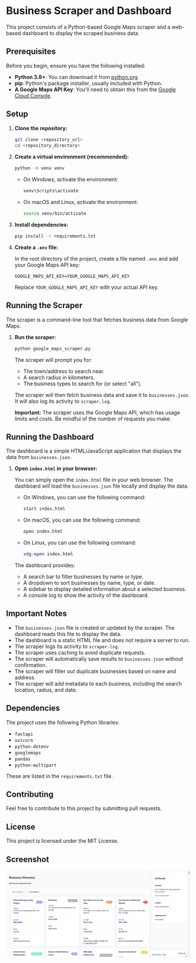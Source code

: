 # Business Scraper and Dashboard

This project consists of a Python-based Google Maps scraper and a web-based dashboard to display the scraped business data.

## Prerequisites

Before you begin, ensure you have the following installed:

-   **Python 3.8+**: You can download it from [python.org](https://www.python.org/downloads/).
-   **pip**: Python's package installer, usually included with Python.
-   **A Google Maps API Key**: You'll need to obtain this from the [Google Cloud Console](https://console.cloud.google.com/).

## Setup

1.  **Clone the repository:**

    ```bash
    git clone <repository_url>
    cd <repository_directory>
    ```

2.  **Create a virtual environment (recommended):**

    ```bash
    python -m venv venv
    ```

    -   On Windows, activate the environment:

        ```bash
        venv\Scripts\activate
        ```
    -   On macOS and Linux, activate the environment:

        ```bash
        source venv/bin/activate
        ```

3.  **Install dependencies:**

    ```bash
    pip install -r requirements.txt
    ```

4.  **Create a `.env` file:**

    In the root directory of the project, create a file named `.env` and add your Google Maps API key:

    ```
    GOOGLE_MAPS_API_KEY=YOUR_GOOGLE_MAPS_API_KEY
    ```

    Replace `YOUR_GOOGLE_MAPS_API_KEY` with your actual API key.

## Running the Scraper

The scraper is a command-line tool that fetches business data from Google Maps.

1.  **Run the scraper:**

    ```bash
    python google_maps_scraper.py
    ```

    The scraper will prompt you for:
    -   The town/address to search near.
    -   A search radius in kilometers.
    -   The business types to search for (or select "all").

    The scraper will then fetch business data and save it to `businesses.json`. It will also log its activity to `scraper.log`.

    **Important:** The scraper uses the Google Maps API, which has usage limits and costs. Be mindful of the number of requests you make.

## Running the Dashboard

The dashboard is a simple HTML/JavaScript application that displays the data from `businesses.json`.

1.  **Open `index.html` in your browser:**

    You can simply open the `index.html` file in your web browser. The dashboard will load the `businesses.json` file locally and display the data.

    -   On Windows, you can use the following command:

        ```bash
        start index.html
        ```
    -   On macOS, you can use the following command:

        ```bash
        open index.html
        ```
    -   On Linux, you can use the following command:

        ```bash
        xdg-open index.html
        ```

    The dashboard provides:
    -   A search bar to filter businesses by name or type.
    -   A dropdown to sort businesses by name, type, or date.
    -   A sidebar to display detailed information about a selected business.
    -   A console log to show the activity of the dashboard.

## Important Notes

-   The `businesses.json` file is created or updated by the scraper. The dashboard reads this file to display the data.
-   The dashboard is a static HTML file and does not require a server to run.
-   The scraper logs its activity to `scraper.log`.
-   The scraper uses caching to avoid duplicate requests.
-   The scraper will automatically save results to `businesses.json` without confirmation.
-   The scraper will filter out duplicate businesses based on name and address.
-   The scraper will add metadata to each business, including the search location, radius, and date.

## Dependencies

The project uses the following Python libraries:

-   `fastapi`
-   `uvicorn`
-   `python-dotenv`
-   `googlemaps`
-   `pandas`
-   `python-multipart`

These are listed in the `requirements.txt` file.

## Contributing

Feel free to contribute to this project by submitting pull requests.

## License

This project is licensed under the MIT License.

## Screenshot

![Dashboard Screenshot](screenshot_01.PNG)
